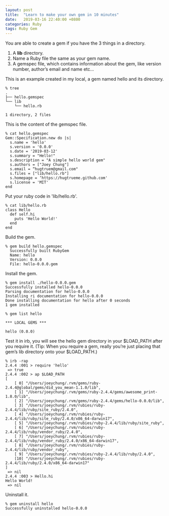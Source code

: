 ```yaml
---
layout: post
title:  "Learn to make your own gem in 10 minutes"
date:   2019-03-16 22:40:00 +0800
categories: Ruby
tags: Ruby Gem
---
```


You are able to create a gem if you have the 3 things in a directory.

1. A **lib** directory.
2. Name a Ruby file the same as your gem name.
3. A gemspec file, which contains information about the gem, like version number, author’s email and name etc...


This is an example created in my local, a gem named hello and its directory.
```
% tree
.
├── hello.gemspec
└── lib
    └── hello.rb

1 directory, 2 files
```

This is the content of the gemspec file.
```
% cat hello.gemspec
Gem::Specification.new do |s|
  s.name = 'hello'
  s.version = '0.0.0'
  s.date = '2019-03-12'
  s.summary = "Hello!"
  s.description = "A simple hello world gem"
  s.authors = ["Joey Chung"]
  s.email = “hugtruem@gmail.com"
  s.files = ["lib/hello.rb"]
  s.homepage = ‘https://hugtrueme.github.com'
  s.license = 'MIT'
end
```

Put your ruby code in 'lib/hello.rb'.
```
% cat lib/hello.rb
class Hello
  def self.hi
    puts 'Hello World!'
  end
end
```

Build the gem.
```
% gem build hello.gemspec
  Successfully built RubyGem
  Name: hello
  Version: 0.0.0
  File: hello-0.0.0.gem
```

Install the gem.
```
% gem install ./hello-0.0.0.gem
Successfully installed hello-0.0.0
Parsing documentation for hello-0.0.0
Installing ri documentation for hello-0.0.0
Done installing documentation for hello after 0 seconds
1 gem installed

% gem list hello

*** LOCAL GEMS ***

hello (0.0.0)
```

Test it in irb, you will see the hello gem directory in your $LOAD_PATH after you require it. (Tip: When you require a gem, really you’re just placing that gem’s lib directory onto your $LOAD_PATH.)
```
% irb -rap
2.4.4 :001 > require 'hello'
 => true
2.4.4 :002 > ap $LOAD_PATH
[
    [ 0] "/Users/joeychung/.rvm/gems/ruby-2.4.4@global/gems/did_you_mean-1.1.0/lib",
    [ 1] "/Users/joeychung/.rvm/gems/ruby-2.4.4/gems/awesome_print-1.8.0/lib",
    [ 2] "/Users/joeychung/.rvm/gems/ruby-2.4.4/gems/hello-0.0.0/lib",
    [ 3] "/Users/joeychung/.rvm/rubies/ruby-2.4.4/lib/ruby/site_ruby/2.4.0",
    [ 4] "/Users/joeychung/.rvm/rubies/ruby-2.4.4/lib/ruby/site_ruby/2.4.0/x86_64-darwin17",
    [ 5] "/Users/joeychung/.rvm/rubies/ruby-2.4.4/lib/ruby/site_ruby",
    [ 6] "/Users/joeychung/.rvm/rubies/ruby-2.4.4/lib/ruby/vendor_ruby/2.4.0",
    [ 7] "/Users/joeychung/.rvm/rubies/ruby-2.4.4/lib/ruby/vendor_ruby/2.4.0/x86_64-darwin17",
    [ 8] "/Users/joeychung/.rvm/rubies/ruby-2.4.4/lib/ruby/vendor_ruby",
    [ 9] "/Users/joeychung/.rvm/rubies/ruby-2.4.4/lib/ruby/2.4.0",
    [10] "/Users/joeychung/.rvm/rubies/ruby-2.4.4/lib/ruby/2.4.0/x86_64-darwin17"
]
 => nil
2.4.4 :003 > Hello.hi
Hello World!
 => nil
```

Uninstall it.
```
% gem uninstall hello
Successfully uninstalled hello-0.0.0
```